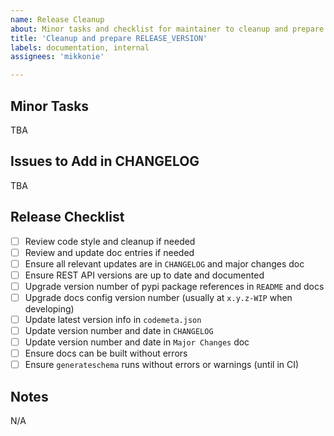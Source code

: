 ```yaml
---
name: Release Cleanup
about: Minor tasks and checklist for maintainer to cleanup and prepare a release
title: 'Cleanup and prepare RELEASE_VERSION'
labels: documentation, internal
assignees: 'mikkonie'

---
```


## Minor Tasks

TBA

## Issues to Add in CHANGELOG

TBA

## Release Checklist

- [ ] Review code style and cleanup if needed
- [ ] Review and update doc entries if needed
- [ ] Ensure all relevant updates are in `CHANGELOG` and major changes doc
- [ ] Ensure REST API versions are up to date and documented
- [ ] Upgrade version number of pypi package references in `README` and docs
- [ ] Upgrade docs config version number (usually at `x.y.z-WIP` when developing)
- [ ] Update latest version info in `codemeta.json`
- [ ] Update version number and date in `CHANGELOG`
- [ ] Update version number and date in `Major Changes` doc
- [ ] Ensure docs can be built without errors
- [ ] Ensure `generateschema` runs without errors or warnings (until in CI)

## Notes

N/A
